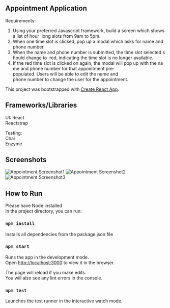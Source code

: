 ## Appointment Application

Requirements:
1. Using your preferred Javascript framework, build a screen which shows a list of hour  long slots from 9am to 5pm.  
2. When one time slot is clicked, pop up a modal which asks for name and phone number.
3. When the name and phone number is submitted, the time slot selected should change to 
    red, indicating the time slot is no longer available.  
4. If the red time slot is clicked on again, the modal will pop up with the name and phone
   number for that appointment pre­populated. Users will be able to edit the name and  
   phone number to change the user for the appointment. 

This project was bootstrapped with [Create React App](https://github.com/facebook/create-react-app).

## Frameworks/Libraries
UI:
React<br>
Reactstrap<br>

Testing: <br>
Chai<br>
Enzyme<br>

## Screenshots

![Appointment Screenshot1](https://i.ibb.co/X3kgDvT/Appointment-Application-Screenshot1.png)
![Appointment Screenshot2](https://i.ibb.co/D16vdRZ/Appointment-Application-Screenshot2.png)
![Appointment Screenshot3](https://i.ibb.co/Y0TbJ4H/Appointment-Application-Screenshot3.png)

## How to Run

Please have Node installed<br>
In the project directory, you can run:

### `npm install`
Installs all dependencies from the package.json file

### `npm start`

Runs the app in the development mode.<br>
Open [http://localhost:3000](http://localhost:3000) to view it in the browser.

The page will reload if you make edits.<br>
You will also see any lint errors in the console.

### `npm test`

Launches the test runner in the interactive watch mode.<br>

